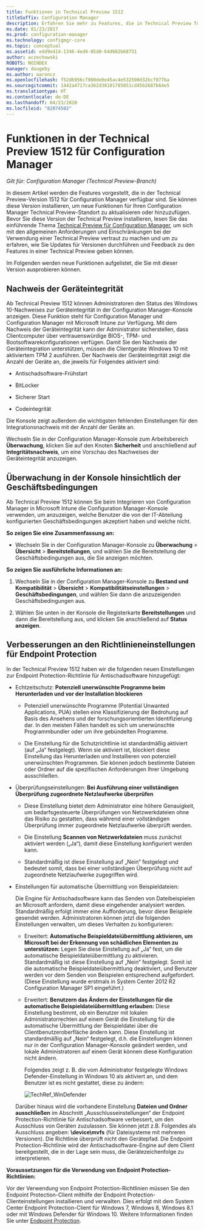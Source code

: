 ```yaml
---
title: Funktionen in Technical Preview 1512
titleSuffix: Configuration Manager
description: Erfahren Sie mehr zu Features, die in Technical Preview für Configuration Manager-Version 1512 zur Verfügung stehen.
ms.date: 01/23/2017
ms.prod: configuration-manager
ms.technology: configmgr-core
ms.topic: conceptual
ms.assetid: e4d9e414-1346-4ed4-85d0-64d602b68731
author: aczechowski
ROBOTS: NOINDEX
manager: dougeby
ms.author: aaroncz
ms.openlocfilehash: f52d6956cf860de8e45ac4e532500d32bcf077ba
ms.sourcegitcommit: 1442a4717ca362d38101785851cd45b2687b64e5
ms.translationtype: HT
ms.contentlocale: de-DE
ms.lasthandoff: 04/23/2020
ms.locfileid: "82074502"
---
```

# <a name="capabilities-in-technical-preview-1512-for-configuration-manager"></a>Funktionen in der Technical Preview 1512 für Configuration Manager

*Gilt für: Configuration Manager (Technical Preview-Branch)*

In diesem Artikel werden die Features vorgestellt, die in der Technical Preview-Version 1512 für Configuration Manager verfügbar sind. Sie können diese Version installieren, um neue Funktionen für Ihren Configuration Manager Technical Preview-Standort zu aktualisieren oder hinzuzufügen. Bevor Sie diese Version der Technical Preview installieren, lesen Sie das einführende Thema [Technical Preview für Configuration Manager](technical-preview.md), um sich mit den allgemeinen Anforderungen und Einschränkungen bei der Verwendung einer Technical Preview vertraut zu machen und um zu erfahren, wie Sie Updates für Versionen durchführen und Feedback zu den Features in einer Technical Preview geben können.  

 Im Folgenden werden neue Funktionen aufgelistet, die Sie mit dieser Version ausprobieren können.  

##  <a name="device-health-attestation"></a><a name="bkmk_devicehealth"></a> Nachweis der Geräteintegrität  
 Ab Technical Preview 1512 können Administratoren den Status des Windows 10-Nachweises zur Geräteintegrität in der Configuration Manager-Konsole anzeigen.  Diese Funktion steht für Configuration Manager und Configuration Manager mit Microsoft Intune zur Verfügung. Mit dem Nachweis der Geräteintegrität kann der Administrator sicherstellen, dass Clientcomputer über vertrauenswürdige BIOS-, TPM- und Bootsoftwarekonfigurationen verfügen. Damit Sie den Nachweis der Geräteintegration unterstützen, müssen die Clientgeräte Windows 10 mit aktiviertem TPM 2 ausführen. Der Nachweis der Geräteintegrität zeigt die Anzahl der Geräte an, die jeweils für Folgendes aktiviert sind:  

-   Antischadsoftware-Frühstart  

-   BitLocker  

-   Sicherer Start  

-   Codeintegrität  

Die Konsole zeigt außerdem die wichtigsten fehlenden Einstellungen für den Integrationsnachweis mit der Anzahl der Geräte an.  

Wechseln Sie in der Configuration Manager-Konsole zum Arbeitsbereich **Überwachung**, klicken Sie auf den Knoten **Sicherheit** und anschließend auf **Integritätsnachweis**, um eine Vorschau des Nachweises der Geräteintegrität anzuzeigen.  

##  <a name="in-console-monitoring-for-terms-and-conditions"></a><a name="bkmk_viewterms"></a> Überwachung in der Konsole hinsichtlich der Geschäftsbedingungen  
Ab Technical Preview 1512 können Sie beim Integrieren von Configuration Manager in Microsoft Intune die Configuration Manager-Konsole verwenden, um anzuzeigen, welche Benutzer die von der IT-Abteilung konfigurierten Geschäftsbedingungen akzeptiert haben und welche nicht.  

**So zeigen Sie eine Zusammenfassung an:**  

-   Wechseln Sie in der Configuration Manager-Konsole zu **Überwachung** > **Übersicht** > **Bereitstellungen**, und wählen Sie die Bereitstellung der Geschäftsbedingungen aus, die Sie anzeigen möchten.  

**So zeigen Sie ausführliche Informationen an:**  

1.  Wechseln Sie in der Configuration Manager-Konsole zu **Bestand und Kompatibilität** > **Übersicht** > **Kompatibilitätseinstellungen** > **Geschäftsbedingungen**, und wählen Sie dann die anzuzeigenden Geschäftsbedingungen aus.  

2.  Wählen Sie unten in der Konsole die Registerkarte **Bereitstellungen** und dann die Bereitstellung aus, und klicken Sie anschließend auf **Status anzeigen**.  

##  <a name="improvements-to-endpoint-protection-policy-settings"></a><a name="bkmk_EPpolicy"></a> Verbesserungen an den Richtlinieneinstellungen für Endpoint Protection  
In der Technical Preview 1512 haben wir die folgenden neuen Einstellungen zur Endpoint Protection-Richtlinie für Antischadsoftware hinzugefügt:  

-   Echtzeitschutz: **Potenziell unerwünschte Programme beim Herunterladen und vor der Installation blockieren**  

    -   Potenziell unerwünschte Programme (Potential Unwanted Applications, PUA) stellen eine Klassifizierung der Bedrohung auf Basis des Ansehens und der forschungsorientierten Identifizierung dar. In den meisten Fällen handelt es sich um unerwünschte Programmbundler oder um ihre gebündelten Programme.  

    -   Die Einstellung für die Schutzrichtlinie ist standardmäßig aktiviert (auf „Ja“ festgelegt). Wenn sie aktiviert ist, blockiert diese Einstellung das Herunterladen und Installieren von potenziell unerwünschten Programmen. Sie können jedoch bestimmte Dateien oder Ordner auf die spezifischen Anforderungen Ihrer Umgebung ausschließen.  

-   Überprüfungseinstellungen: **Bei Ausführung einer vollständigen Überprüfung zugeordnete Netzlaufwerke überprüfen**  

    -   Diese Einstellung bietet dem Administrator eine höhere Genauigkeit, um bedarfsgesteuerte Überprüfungen von Netzwerkdateien ohne das Risiko zu gestatten, dass während einer vollständigen Überprüfung immer zugeordnete Netzlaufwerke überprüft werden.  

    -   Die Einstellung **Scannen von Netzwerkdateien** muss zunächst aktiviert werden („Ja“), damit diese Einstellung konfiguriert werden kann.  

    -   Standardmäßig ist diese Einstellung auf „Nein“ festgelegt und bedeutet somit, dass bei einer vollständigen Überprüfung nicht auf zugeordnete Netzlaufwerke zugegriffen wird.  

-   Einstellungen für automatische Übermittlung von Beispieldateien:  

     Die Engine für Antischadsoftware kann das Senden von Dateibeispielen an Microsoft anfordern, damit diese eingehender analysiert werden. Standardmäßig erfolgt immer eine Aufforderung, bevor diese Beispiele gesendet werden. Administratoren können jetzt die folgenden Einstellungen verwalten, um dieses Verhalten zu konfigurieren:  

    -   Erweitert: **Automatische Beispieldateiübermittlung aktivieren, um Microsoft bei der Erkennung von schädlichen Elementen zu unterstützen:**  Legen Sie diese Einstellung auf „Ja“ fest, um die automatische Beispieldateiübermittlung zu aktivieren. Standardmäßig ist diese Einstellung auf „Nein“ festgelegt. Somit ist die automatische Beispieldateiübermittlung deaktiviert, und Benutzer werden vor dem Senden von Beispielen entsprechend aufgefordert.   (Diese Einstellung wurde erstmals in System Center 2012 R2 Configuration Manager SP1 eingeführt.)  

    -   Erweitert: **Benutzern das Ändern der Einstellungen für die automatische Beispieldateiübermittlung erlauben:** Diese Einstellung bestimmt, ob ein Benutzer mit lokalen Administratorrechten auf einem Gerät die Einstellung für die automatische Übermittlung der Beispieldatei über die Clientbenutzeroberfläche ändern kann. Diese Einstellung ist standardmäßig auf „Nein“ festgelegt, d.h. die Einstellungen können nur in der Configuration Manager-Konsole geändert werden, und lokale Administratoren auf einem Gerät können diese Konfiguration nicht ändern.  

         Folgendes zeigt z. B. die vom Administrator festgelegte Windows Defender-Einstellung in Windows 10 als aktiviert an, und dem Benutzer ist es nicht gestattet, diese zu ändern:  

         ![TechRef&#95;WinDefender](../../core/get-started/media/TechRef_WinDefender.png "TechRef_WinDefender")  

    Darüber hinaus wird die vorhandene Einstellung **Dateien und Ordner ausschließen** im Abschnitt „Ausschlusseinstellungen“ der Endpoint Protection-Richtlinie für Antischadsoftware verbessert, um den Ausschluss von Geräten zuzulassen. Sie können jetzt z.B. Folgendes als Ausschluss angeben: **\device\mvfs** (für Dateisysteme mit mehreren Versionen). Die Richtlinie überprüft nicht den Gerätepfad. Die Endpoint Protection-Richtlinie wird der Antischadsoftware-Engine auf dem Client bereitgestellt, die in der Lage sein muss, die Gerätezeichenfolge zu interpretieren.  

**Voraussetzungen für die Verwendung von Endpoint Protection-Richtlinien:**  

Vor der Verwendung von Endpoint Protection-Richtlinien müssen Sie den Endpoint Protection-Client mithilfe der Endpoint Protection-Clienteinstellungen installieren und verwalten. Dies erfolgt mit dem System Center Endpoint Protection-Client für Windows 7, Windows 8, Windows 8.1 oder mit Windows Defender für Windows 10. Weitere Informationen finden Sie unter [Endpoint Protection](../../protect/deploy-use/endpoint-protection.md).  

